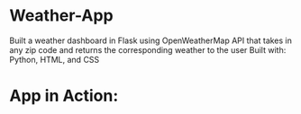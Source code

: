 # Weather-App
Built a weather dashboard in Flask using OpenWeatherMap API that takes in any zip code and returns the corresponding weather to the user
Built with: Python, HTML, and CSS

# App in Action:
